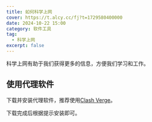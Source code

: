```yaml
---
title: 如何科学上网
cover: https://t.alcy.cc/fj?t=1729580400000
date: 2024-10-22 15:00
category: 软件工具
tag: 
  - 科学上网
excerpt: false
---
```


科学上网有助于我们获得更多的信息，方便我们学习和工作。

## 使用代理软件

下载并安装代理软件，推荐使用[Clash Verge](https://clashverge.net/)。

下载完成后根据提示安装即可。

